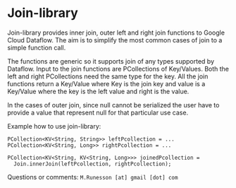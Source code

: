 Join-library
============

Join-library provides inner join, outer left and right join functions to
Google Cloud Dataflow. The aim is to simplify the most common cases of join to a
simple function call.

The functions are generic so it supports join of any types supported by
Dataflow. Input to the join functions are PCollections of Key/Values. Both the
left and right PCollections need the same type for the key. All the join
functions return a Key/Value where Key is the join key and value is
a Key/Value where the key is the left value and right is the value.

In the cases of outer join, since null cannot be serialized the user have
to provide a value that represent null for that particular use case.

Example how to use join-library:

    PCollection<KV<String, String>> leftPcollection = ...
    PCollection<KV<String, Long>> rightPcollection = ...

    PCollection<KV<String, KV<String, Long>>> joinedPcollection =
      Join.innerJoin(leftPcollection, rightPcollection);

Questions or comments: `M.Runesson [at] gmail [dot] com`
